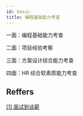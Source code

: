 ```yaml
---
id: basic
title: 编程基础能力考查
---
```


一面：编程基础能力考查

二面：项目经验考察

三面：方案设计综合能力考查

四面：HR 综合软素质能力考查

## Reffers

[[1] 面试到谈薪](https://juejin.im/post/6844904029340827656#heading-19)
